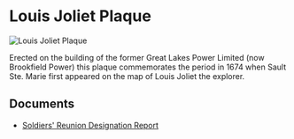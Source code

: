 # Louis Joliet Plaque

![Louis Joliet Plaque](images/louis-joliet-plaque.jpg)

Erected on the building of the former Great Lakes Power Limited (now Brookfield Power) this plaque commemorates the period in 1674 when Sault Ste. Marie first appeared on the map of Louis Joliet the explorer.

## Documents

-   [Soldiers' Reunion Designation Report](documents/soldiers-reunion-designation.pdf)